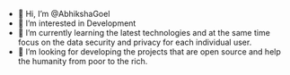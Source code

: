 - 👋 Hi, I’m @AbhikshaGoel
- 👀 I’m interested in Development
- 🌱 I’m currently learning the latest technologies and at the same time focus on the data security and privacy for each individual user.
- 💞️ I’m looking for developing the projects that are open source and help the humanity from poor to the rich.


<!---
AbhikshaGoel/AbhikshaGoel is a ✨ special ✨ repository because its `README.md` (this file) appears on your GitHub profile.
You can click the Preview link to take a look at your changes.
--->

